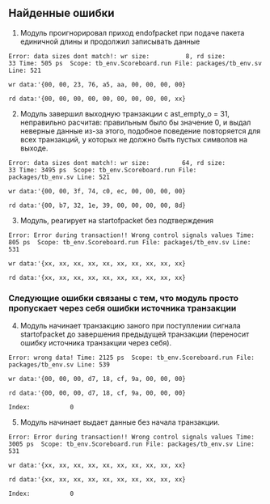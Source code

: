 ## Найденные ошибки

1. Модуль проигнорировал приход endofpacket при подаче пакета единичной длины и продолжил записывать данные

`Error: data sizes dont match!: wr size:          8, rd size:         33
Time: 505 ps  Scope: tb_env.Scoreboard.run File: packages/tb_env.sv Line: 521`

`wr data:'{00, 00, 23, 76, a5, aa, 00, 00, 00, 00}`

`rd data:'{00, 00, 00, 00, 00, 00, 00, 00, 00, xx}`

2. Модуль завершил выходную транзакции с ast_empty_o = 31, неправильно расчитав: правильным было бы значение 0, и выдал неверные данные из-за этого, подобное поведение повторяется для всех транзакций, у которых не должно быть пустых символов на выходе.

`Error: data sizes dont match!: wr size:         64, rd size:         33
Time: 3495 ps  Scope: tb_env.Scoreboard.run File: packages/tb_env.sv Line: 521`

`wr data:'{00, 00, 3f, 74, c0, ec, 00, 00, 00, 00}`

`rd data:'{00, b7, 32, 1e, 39, 00, 00, 00, 00, 8d}`


3. Модуль, реагирует на startofpacket без подтверждения

`Error: Error during transaction!! Wrong control signals values
Time: 805 ps  Scope: tb_env.Scoreboard.run File: packages/tb_env.sv Line: 531`

`wr data:'{xx, xx, xx, xx, xx, xx, xx, xx, xx, xx}`

`rd data:'{xx, xx, xx, xx, xx, xx, xx, xx, xx, xx}`

### Следующие ошибки связаны с тем, что модуль просто пропускает через себя ошибки источника транзакции 

4. Модуль начинает транзакцию заного при поступлении сигнала startofpacket до завершения предыдущей транзакции (переносит ошибку источника транзакции через себя).

`Error: wrong data!
Time: 2125 ps  Scope: tb_env.Scoreboard.run File: packages/tb_env.sv Line: 539`

`wr data:'{00, 00, 00, d7, 18, cf, 9a, 00, 00, 00}`

`rd data:'{00, 00, 00, d7, 18, cf, 9a, 00, 00, 00}`

`Index:           0`


5. Модуль начинает выдает данные без начала транзакции.

`Error: Error during transaction!! Wrong control signals values
Time: 3005 ps  Scope: tb_env.Scoreboard.run File: packages/tb_env.sv Line: 531`

`wr data:'{xx, xx, xx, xx, xx, xx, xx, xx, xx, xx}`

`rd data:'{xx, xx, xx, xx, xx, xx, xx, xx, xx, xx}`

`Index:           0`
